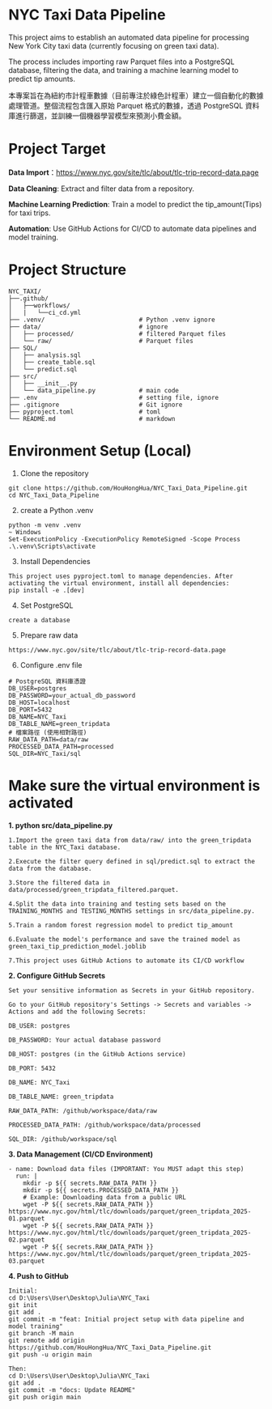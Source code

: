 # NYC Taxi Data Pipeline
This project aims to establish an automated data pipeline for processing New York City taxi data (currently focusing on green taxi data). 

The process includes importing raw Parquet files into a PostgreSQL database, filtering the data, and training a machine learning model to predict tip amounts.

本專案旨在為紐約市計程車數據（目前專注於綠色計程車）建立一個自動化的數據處理管道。整個流程包含匯入原始 Parquet 格式的數據，透過 PostgreSQL 資料庫進行篩選，並訓練一個機器學習模型來預測小費金額。
# Project Target
**Data Import**：https://www.nyc.gov/site/tlc/about/tlc-trip-record-data.page

**Data Cleaning**: Extract and filter data from a repository.

**Machine Learning Prediction**: Train a model to predict the tip_amount(Tips) for taxi trips.

**Automation**: Use GitHub Actions for CI/CD to automate data pipelines and model training.

# Project Structure
```
NYC_TAXI/  
├──.github/  
│   ├──workflows/  
│   |   └──ci_cd.yml               
├── .venv/                          # Python .venv ignore
├── data/                           # ignore
│   ├── processed/                  # filtered Parquet files
│   └── raw/                        # Parquet files 
├── SQL/
│   ├── analysis.sql                
│   ├── create_table.sql            
│   └── predict.sql                 
├── src/
│   ├── __init__.py
│   └── data_pipeline.py            # main code
├── .env                            # setting file, ignore
├── .gitignore                      # Git ignore
├── pyproject.toml                  # toml
└── README.md                       # markdown
```

# Environment Setup (Local)
1. Clone the repository  
```
git clone https://github.com/HouHongHua/NYC_Taxi_Data_Pipeline.git
cd NYC_Taxi_Data_Pipeline
```
2. create a Python .venv
```
python -m venv .venv    
~ Windows
Set-ExecutionPolicy -ExecutionPolicy RemoteSigned -Scope Process  
.\.venv\Scripts\activate  
```
3. Install Dependencies
```
This project uses pyproject.toml to manage dependencies. After activating the virtual environment, install all dependencies:  
pip install -e .[dev]
```
4. Set PostgreSQL
```
create a database
```
5. Prepare raw data
```
https://www.nyc.gov/site/tlc/about/tlc-trip-record-data.page
```
6. Configure .env file
```
# PostgreSQL 資料庫憑證
DB_USER=postgres
DB_PASSWORD=your_actual_db_password 
DB_HOST=localhost
DB_PORT=5432
DB_NAME=NYC_Taxi
DB_TABLE_NAME=green_tripdata
# 檔案路徑 (使用相對路徑)
RAW_DATA_PATH=data/raw 
PROCESSED_DATA_PATH=processed 
SQL_DIR=NYC_Taxi/sql 
```

# Make sure the virtual environment is activated  
**1. python src/data_pipeline.py**

```
1.Import the green taxi data from data/raw/ into the green_tripdata table in the NYC_Taxi database.

2.Execute the filter query defined in sql/predict.sql to extract the data from the database.

3.Store the filtered data in data/processed/green_tripdata_filtered.parquet.

4.Split the data into training and testing sets based on the TRAINING_MONTHS and TESTING_MONTHS settings in src/data_pipeline.py.

5.Train a random forest regression model to predict tip_amount

6.Evaluate the model's performance and save the trained model as green_taxi_tip_prediction_model.joblib

7.This project uses GitHub Actions to automate its CI/CD workflow
```

**2. Configure GitHub Secrets**
```
Set your sensitive information as Secrets in your GitHub repository. 

Go to your GitHub repository's Settings -> Secrets and variables -> Actions and add the following Secrets:

DB_USER: postgres

DB_PASSWORD: Your actual database password

DB_HOST: postgres (in the GitHub Actions service)

DB_PORT: 5432

DB_NAME: NYC_Taxi

DB_TABLE_NAME: green_tripdata

RAW_DATA_PATH: /github/workspace/data/raw

PROCESSED_DATA_PATH: /github/workspace/data/processed

SQL_DIR: /github/workspace/sql
```

**3. Data Management (CI/CD Environment)**

    - name: Download data files (IMPORTANT: You MUST adapt this step)
      run: |
        mkdir -p ${{ secrets.RAW_DATA_PATH }}
        mkdir -p ${{ secrets.PROCESSED_DATA_PATH }}
        # Example: Downloading data from a public URL
        wget -P ${{ secrets.RAW_DATA_PATH }} https://www.nyc.gov/html/tlc/downloads/parquet/green_tripdata_2025-01.parquet
        wget -P ${{ secrets.RAW_DATA_PATH }} https://www.nyc.gov/html/tlc/downloads/parquet/green_tripdata_2025-02.parquet
        wget -P ${{ secrets.RAW_DATA_PATH }} https://www.nyc.gov/html/tlc/downloads/parquet/green_tripdata_2025-03.parquet


**4. Push to GitHub**
```
Initial:
cd D:\Users\User\Desktop\Julia\NYC_Taxi
git init
git add .
git commit -m "feat: Initial project setup with data pipeline and model training"
git branch -M main
git remote add origin https://github.com/HouHongHua/NYC_Taxi_Data_Pipeline.git
git push -u origin main
```

```
Then:
cd D:\Users\User\Desktop\Julia\NYC_Taxi
git add .
git commit -m "docs: Update README"
git push origin main
```

